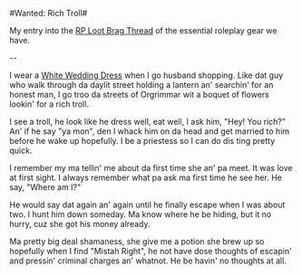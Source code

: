 #Wanted: Rich Troll#

My entry into the [RP Loot Brag Thread](http://forums.worldofwarcraft.com/thread.aspx?FN=wow-realm-kirintor&T=9072&P=1) of the essential roleplay gear we have.

--

I wear a [White Wedding Dress](http://www.thottbot.com/?i=5658) when I go husband shopping. Like dat guy who walk through da daylit street holding a lantern an' searchin' for an honest man, I go troo da streets of Orgrimmar wit a boquet of flowers lookin' for a rich troll.

I see a troll, he look like he dress well, eat well, I ask him, "Hey! You rich?" An' if he say "ya mon", den I whack him on da head and get married to him before he wake up hopefully. I be a priestess so I can do dis ting pretty quick.

I remember my ma tellin' me about da first time she an' pa meet. It was love at first sight. I always remember what pa ask ma first time he see her. He say, "Where am I?"

He would say dat again an' again until he finally escape when I was about two. I hunt him down someday. Ma know where he be hiding, but it no hurry, cuz she got his money already.

Ma pretty big deal shamaness, she give me a potion she brew up so hopefully when I find "Mistah Right", he not have dose thoughts of escapin' and pressin' criminal charges an' whatnot. He be havin' no thoughts at all.
